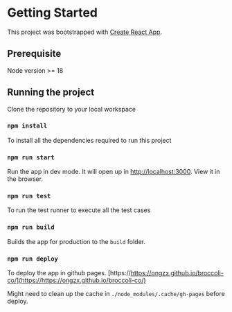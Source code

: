 # Getting Started

This project was bootstrapped with [Create React App](https://github.com/facebook/create-react-app).

## Prerequisite

Node version >= 18

## Running the project

Clone the repository to your local workspace

### `npm install`

To install all the dependencies required to run this project

### `npm run start`

Run the app in dev mode. It will open up in [http://localhost:3000](http://localhost:3000). 
View it in the browser.

### `npm run test`
To run the test runner to execute all the test cases

### `npm run build`

Builds the app for production to the `build` folder.

### `npm run deploy`

To deploy the app in github pages. [https://https://ongzx.github.io/broccoli-co/](https://https://ongzx.github.io/broccoli-co/)

Might need to clean up the cache in `./node_modules/.cache/gh-pages` before deploy.
